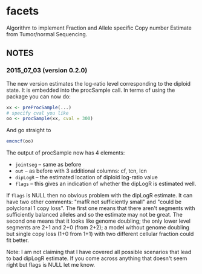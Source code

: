 # facets
Algorithm to implement Fraction and Allele specific Copy number Estimate from Tumor/normal Sequencing.

## NOTES

### 2015_07_03 (version 0.2.0)

The new version estimates the log-ratio level corresponding to the diploid state. It is embedded into the procSample call.
In terms of using the package you can now do:

```R
xx <- preProcSample(...)
# specify cval you like
oo <- procSample(xx, cval = 300)
```

And go straight to
```R
emcncf(oo)
```

The output of procSample now has 4 elements:

* ```jointseg``` – same as before
* ```out``` – as before with 3 additional columns: cf, tcn, lcn
* ```dipLogR``` – the estimated location of diploid log-ratio value
* ```flags``` – this gives an indication of whether the dipLogR is estimated well.

If ```flags``` is NULL then no obvious problem with the dipLogR estimate. It can have two other comments: "mafR not sufficiently small" and "could be polyclonal 1 copy loss". The first one means that there aren't segments with sufficiently balanced alleles and so the estimate may not be great. The second one means that it looks like genome doubling; the only lower level segments are 2+1 and 2+0 (from 2+2); a model without genome doubling but single copy loss (1+0 from 1+1) with two different cellular fraction could fit better.

Note: I am not claiming that I have covered all possible scenarios that lead to bad dipLogR estimate. If you come across anything that doesn't seem right but flags is NULL let me know.

